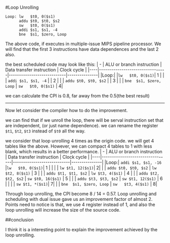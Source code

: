 #Loop Unrolling

```
Loop: lw   $t0, 0($s1)
      addu $t0, $t0, $s2
      sw   $t0, 0($s1)
      addi $s1, $s1, -4
      bne  $s1, $zero, Loop
```
The above code, if executes in multiple-issue MIPS pipeline processor.
We will find that the first 3 instructions have data dependences and the last 2 also.

the best scheduled code may look like this:
|  -   |  ALU or branch instruction | Data transfer instruction | Clock cycle |
|----|---------------------------------|----------------------------|---------------|
|Loop:|             |`lw   $t0, 0($s1)`| 1 |
|     | `addi $s1, $s1, -4` |            | 2 |
|     | `addu $t0, $t0, $s2`  |            | 3 |
|     | `bne  $s1, $zero, Loop` | `sw   $t0, 0($s1)` | 4|

we can calculate the CPI is 0.8, far away from the 0.5(the best result)

---

Now let consider the compiler how to do the improvement.

we can find that if we unroll the loop, there will be serval instruction set that are independent, (or just name dependence).  we can rename the register `$t1`, `$t2`,  `$t3` instead of `$t0` all the way.

we consider that loop unrolling 4 times as the origin code.
we will get 4 tables like the above. However, we can compact 4 tables to 1 with less blank, which results in a better performance.
|  -   |  ALU or branch instruction | Data transfer instruction | Clock cycle |
|----|---------------------------------|----------------------------|---------------|
|Loop:| `addi $s1, $s1, -16`            |`lw   $t0, 0($s1)`| 1 |
| | | `lw $t1, 12($s1)`| 2|
|     | `addu $t0, $t0, $s2`  |   `lw $t2, 8($s1)`         | 3 |
|     | `addu $t1, $t1, $s2`  |   `lw $t3, 4($s1)`         | 4 |
|     | `addu $t2, $t2, $s2`  |   `sw $t0, 16($s1)`         | 5 |
|     | `addu $t3, $t3, $s2`  |   `sw $t1, 12($s1)`         | 6 |
| |              | `sw $t1, *($s1)`| 7|
|     | `bne  $s1, $zero, Loop` | `sw   $t3, 4($s1)` | 8|


Through loop unrolling, the CPI become 8 / 14 = 0.57.  Loop unrolling and scheduling with dual issue gave us an improvement factor of almost 2. 
Points need to notice is that, we use 4 register instead of 1, and also the loop unrolling will increase the size of the source code.

##conclusion

I think it is a interesting point to explain the improvement achieved by the loop unrolling. 